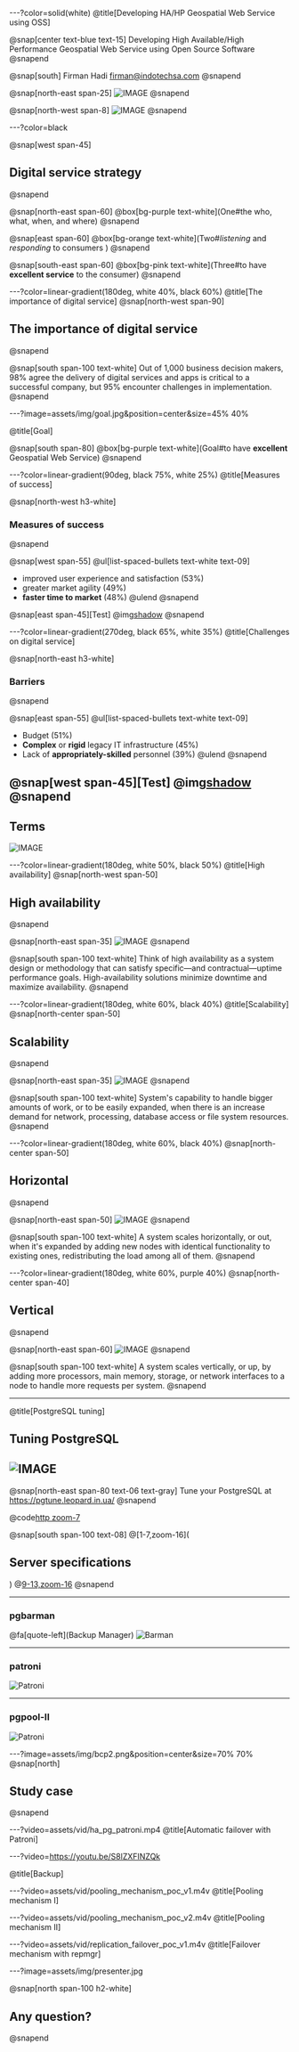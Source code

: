---?color=solid(white)
@title[Developing HA/HP Geospatial Web Service using OSS]

@snap[center text-blue text-15]
Developing High Available/High Performance Geospatial Web Service using Open Source Software
@snapend

@snap[south]
Firman Hadi
firman@indotechsa.com
@snapend

@snap[north-east span-25]
![IMAGE](assets/img/osgeo-id.png)
@snapend

@snap[north-west span-8]
![IMAGE](assets/img/logo-indotechsa.png)
@snapend

---?color=black

@snap[west span-45]
## Digital service strategy
@snapend

@snap[north-east span-60]
@box[bg-purple text-white](One#the who, what, when, and where)
@snapend

@snap[east span-60]
@box[bg-orange text-white](Two#*listening* and *responding* to consumers )
@snapend

@snap[south-east span-60]
@box[bg-pink text-white](Three#to have **excellent service** to the consumer)
@snapend



---?color=linear-gradient(180deg, white 40%, black 60%)
@title[The importance of digital service]
@snap[north-west span-90]
## The importance of digital service
@snapend

@snap[south span-100 text-white]
Out of 1,000 business decision makers, 98% agree the delivery of digital services and apps is critical to a successful company, but 95% encounter challenges in implementation.
@snapend



---?image=assets/img/goal.jpg&position=center&size=45% 40%

@title[Goal]

@snap[south span-80]
@box[bg-purple text-white](Goal#to have **excellent** Geospatial Web Service)
@snapend

---?color=linear-gradient(90deg, black 75%, white 25%)
@title[Measures of success]

@snap[north-west h3-white]
### Measures of success
@snapend

@snap[west span-55]
@ul[list-spaced-bullets text-white text-09]
- improved user experience and satisfaction (53%)
- greater market agility (49%)
- **faster time to market** (48%)
@ulend
@snapend

@snap[east span-45][Test]
@img[shadow](assets/img/goal.jpg)
@snapend




---?color=linear-gradient(270deg, black 65%, white 35%)
@title[Challenges on digital service]

@snap[north-east h3-white]
### Barriers
@snapend

@snap[east span-55]
@ul[list-spaced-bullets text-white text-09]
- Budget (51%)
- **Complex** or **rigid** legacy IT infrastructure (45%)
- Lack of **appropriately-skilled** personnel (39%)
@ulend
@snapend

@snap[west span-45][Test]
@img[shadow](assets/img/fence.jpg)
@snapend
---

## Terms

![IMAGE](assets/img/terminology.jpg)

---?color=linear-gradient(180deg, white 50%, black 50%)
@title[High availability]
@snap[north-west span-50]
## High availability
@snapend

@snap[north-east span-35]
![IMAGE](assets/img/avail.png)
@snapend

@snap[south span-100 text-white]
Think of high availability as a system design or methodology that can satisfy specific—and contractual—uptime performance goals. High-availability solutions minimize downtime and maximize availability.
@snapend



---?color=linear-gradient(180deg, white 60%, black 40%)
@title[Scalability]
@snap[north-center span-50]
## Scalability
@snapend

@snap[north-east span-35]
![IMAGE](assets/img/scalable.jpg)
@snapend

@snap[south span-100 text-white]
System's capability to handle bigger amounts of work, or to be easily expanded, when there is an increase demand for network, processing, database access or file system resources.
@snapend

---?color=linear-gradient(180deg, white 60%, black 40%)
@snap[north-center span-50]
## Horizontal
@snapend

@snap[north-east span-50]
![IMAGE](assets/img/horizontal.png)
@snapend

@snap[south span-100 text-white]
A system scales horizontally, or out, when it's expanded by adding new nodes with identical functionality to existing ones, redistributing the load among all of them.
@snapend

---?color=linear-gradient(180deg, white 60%, purple 40%)
@snap[north-center span-40]
## Vertical
@snapend

@snap[north-east span-60]
![IMAGE](assets/img/vertical.png)
@snapend

@snap[south span-100 text-white]
A system scales vertically, or up, by adding more processors, main memory, storage, or network interfaces to a node to handle more requests per system. 
@snapend

---



@title[PostgreSQL tuning]

## Tuning PostgreSQL

![IMAGE](assets/img/tune.png)
---

@snap[north-east span-80 text-06 text-gray]
Tune your PostgreSQL at https://pgtune.leopard.in.ua/
@snapend

@code[http zoom-7](assets/src/pgtune.http)

@snap[south span-100 text-08]
@[1-7,zoom-16](<h2>Server specifications</h2>)
@[9-13,zoom-16]()
@snapend




---
### pgbarman
@fa[quote-left](Backup Manager)
![Barman](assets/img/barman1.png)


---
### patroni
![Patroni](assets/img/patroni.jpg)


---
### pgpool-II
![Patroni](assets/img/pgpool.png)



---?image=assets/img/bcp2.png&position=center&size=70% 70%
@snap[north]
## Study case
@snapend

---?video=assets/vid/ha_pg_patroni.mp4
@title[Automatic failover with Patroni]

---?video=https://youtu.be/S8lZXFINZQk

@title[Backup]


---?video=assets/vid/pooling_mechanism_poc_v1.m4v
@title[Pooling mechanism I]


---?video=assets/vid/pooling_mechanism_poc_v2.m4v
@title[Pooling mechanism II]


---?video=assets/vid/replication_failover_poc_v1.m4v
@title[Failover mechanism with repmgr]



---?image=assets/img/presenter.jpg

@snap[north span-100 h2-white]
## Any question?
@snapend
